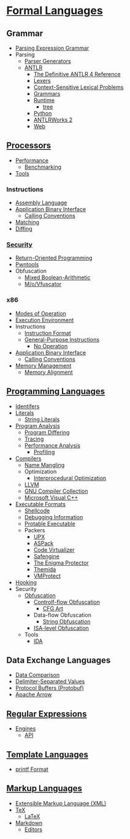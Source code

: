 # [Formal Languages](Formal%20Languages.md)
## Grammar
- [Parsing Expression Grammar](Grammar/Parsing%20Expression.md)
- Parsing
  - [Parser Generators](Grammar/Parsing/Generators.md)
  - [ANTLR](Grammar/Parsing/ANTLR/README.md)
    - [The Definitive ANTLR 4 Reference](Grammar/Parsing/ANTLR/Reference.md)
    - [Lexers](Grammar/Parsing/ANTLR/Lexers.md)
    - [Context-Sensitive Lexical Problems](Grammar/Parsing/ANTLR/Context.md)
    - [Grammars](Grammar/Parsing/ANTLR/Grammars.md)
    - [Runtime](Grammar/Parsing/ANTLR/Runtime/README.md)
      - [tree](Grammar/Parsing/ANTLR/Runtime/tree.md)
    - [Python](Grammar/Parsing/ANTLR/Python.md)
    - [ANTLRWorks 2](Grammar/Parsing/ANTLR/ANTLRWorks.md)
    - [Web](Grammar/Parsing/ANTLR/Web.md)

## [Processors](Processors/README.md)
- [Performance](Processors/Performance/README.md)
  - [Benchmarking](Processors/Performance/Benchmarking.md)
- [Tools](Processors/Tools.md)

### Instructions
- [Assembly Language](Processors/Instructions/Assembly/README.md)
- [Application Binary Interface](Processors/Instructions/Interface/README.md)
  - [Calling Conventions](Processors/Instructions/Interface/Calling.md)
- [Matching](Processors/Instructions/Matching.md)
- [Diffing](Processors/Instructions/Diffing.md)

### [Security](Processors/Security/README.md)
- [Return-Oriented Programming](Processors/Security/Return-Oriented%20Programming.md)
- [Pwntools](Processors/Security/Pwntools.md)
- Obfuscation
  - [Mixed Boolean-Arithmetic](Processors/Security/Obfuscation/MBA.md)
  - [M/o/Vfuscator](Processors/Security/Obfuscation/MoVfuscator.md)

### x86
- [Modes of Operation](Processors/x86/Modes%20of%20Operation.md)
- [Execution Environment](Processors/x86/Execution%20Environment.md)
- Instructions
  - [Instruction Format](Processors/x86/Instructions/Format.md)
  - [General-Purpose Instructions](Processors/x86/Instructions/General/README.md)
    - [No Operation](Processors/x86/Instructions/General/No%20Operation.md)
- [Application Binary Interface](Processors/x86/Interface/README.md)
  - [Calling Conventions](Processors/x86/Interface/Calling.md)
- [Memory Management](Processors/x86/Memory/README.md)
  - [Memory Alignment](Processors/x86/Memory/Alignment.md)

## [Programming Languages](Program/README.md)
- [Identifers](Program/Identifers.md)
- [Literals](Program/Literals/README.md)
  - [String Literals](Program/Literals/Strings.md)
- [Program Analysis](Program/Analysis/README.md)
  - [Program Differing](Program/Analysis/Differing.md)
  - [Tracing](Program/Analysis/Tracing.md)
  - [Performance Analysis](Program/Analysis/Performance/README.md)
    - [Profiling](Program/Analysis/Performance/Profiling.md)
- [Compilers](Program/Compilers/README.md)
  - [Name Mangling](Program/Compilers/Name.md)
  - Optimization
    - [Interprocedural Optimization](Program/Compilers/Optimization/Interprocedural.md)
  - [LLVM](Program/Compilers/LLVM/README.md)
  - [GNU Compiler Collection](Program/Compilers/GCC/README.md)
  - [Microsoft Visual C++](Program/Compilers/MSVC/README.md)
- [Executable Formats](Program/Formats/README.md)
  - [Shellcode](Program/Formats/Shellcode/README.md)
  - [Debugging Information](Program/Formats/Debugging/README.md)
  - [Protable Executable](Program/Formats/PE/README.md)
  - Packers
    - [UPX](Program/Formats/Packers/UPX/README.md)
    - [ASPack](Program/Formats/Packers/ASPack/README.md)
    - [Code Virtualizer](<Program/Formats/Packers/Code Virtualizer/README.md>)
    - [Safengine](Program/Formats/Packers/Safengine/README.md)
    - [The Enigma Protector](Program/Formats/Packers/Enigma/README.md)
    - [Themida](Program/Formats/Packers/Themida/README.md)
    - [VMProtect](Program/Formats/Packers/VMProtect/README.md)
- [Hooking](Program/Hooking.md)
- Security
  - [Obfuscation](Program/Security/Obfuscation/README.md)
    - [Controlf-flow Obfuscation](Program/Security/Obfuscation/Control/README.md)
      - [CFG Art](Program/Security/Obfuscation/Control/CFG%20Art.md)
    - Data-flow Obfuscation
      - [String Obfuscation](Program/Security/Obfuscation/Data/String.md)
    - [ISA-level Obfuscation](Program/Security/Obfuscation/ISA/README.md)
  - Tools
    - [IDA](Program/Security/Tools/IDA/README.md)

## Data Exchange Languages
- [Data Comparison](Data/Comparison.md)
- [Delimiter-Separated Values](Data/Delimiter-Separated%20Values.md)
- [Protocol Buffers (Protobuf)](Data/Protobuf.md)
- [Apache Arrow](Data/Arrow.md)

## [Regular Expressions](Regular/README.md)
- [Engines](Regular/Engines/README.md)
  - [API](Regular/Engines/API.md)

## [Template Languages](Template/README.md)
- [printf Format](Template/printf%20Format.md)

## [Markup Languages](Markup/README.md)
- [Extensible Markup Language (XML)](Markup/Extensible/README.md)
- [TeX](Markup/TeX/README.md)
  - [LaTeX](Markup/TeX/LaTeX.md)
- [Markdown](Markup/Markdown/README.md)
  - [Editors](Markup/Markdown/Editors.md)